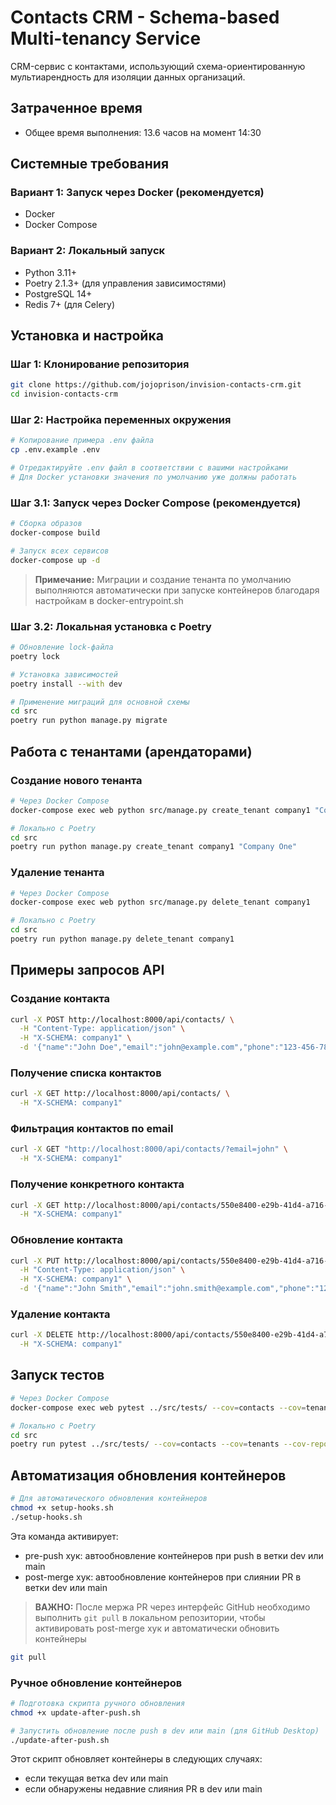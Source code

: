 # Contacts CRM - Schema-based Multi-tenancy Service

CRM-сервис с контактами, использующий схема-ориентированную мультиарендность для изоляции данных организаций.

## Затраченное время

- Общее время выполнения: 13.6 часов на момент 14:30

## Системные требования

### Вариант 1: Запуск через Docker (рекомендуется)
- Docker
- Docker Compose

### Вариант 2: Локальный запуск
- Python 3.11+
- Poetry 2.1.3+ (для управления зависимостями)
- PostgreSQL 14+
- Redis 7+ (для Celery)

## Установка и настройка

### Шаг 1: Клонирование репозитория

```bash
git clone https://github.com/jojoprison/invision-contacts-crm.git
cd invision-contacts-crm
```

### Шаг 2: Настройка переменных окружения

```bash
# Копирование примера .env файла
cp .env.example .env

# Отредактируйте .env файл в соответствии с вашими настройками
# Для Docker установки значения по умолчанию уже должны работать
```

### Шаг 3.1: Запуск через Docker Compose (рекомендуется)

```bash
# Сборка образов
docker-compose build

# Запуск всех сервисов
docker-compose up -d
```

> **Примечание:** Миграции и создание тенанта по умолчанию выполняются 
> автоматически при запуске контейнеров благодаря настройкам в docker-entrypoint.sh

### Шаг 3.2: Локальная установка с Poetry

```bash
# Обновление lock-файла
poetry lock

# Установка зависимостей
poetry install --with dev

# Применение миграций для основной схемы
cd src
poetry run python manage.py migrate
```

## Работа с тенантами (арендаторами)

### Создание нового тенанта

```bash
# Через Docker Compose
docker-compose exec web python src/manage.py create_tenant company1 "Company One"

# Локально с Poetry
cd src
poetry run python manage.py create_tenant company1 "Company One"
```

### Удаление тенанта

```bash
# Через Docker Compose
docker-compose exec web python src/manage.py delete_tenant company1

# Локально с Poetry
cd src
poetry run python manage.py delete_tenant company1
```

## Примеры запросов API

### Создание контакта

```bash
curl -X POST http://localhost:8000/api/contacts/ \
  -H "Content-Type: application/json" \
  -H "X-SCHEMA: company1" \
  -d '{"name":"John Doe","email":"john@example.com","phone":"123-456-7890"}'
```

### Получение списка контактов

```bash
curl -X GET http://localhost:8000/api/contacts/ \
  -H "X-SCHEMA: company1"
```

### Фильтрация контактов по email

```bash
curl -X GET "http://localhost:8000/api/contacts/?email=john" \
  -H "X-SCHEMA: company1"
```

### Получение конкретного контакта

```bash
curl -X GET http://localhost:8000/api/contacts/550e8400-e29b-41d4-a716-446655440000/ \
  -H "X-SCHEMA: company1"
```

### Обновление контакта

```bash
curl -X PUT http://localhost:8000/api/contacts/550e8400-e29b-41d4-a716-446655440000/ \
  -H "Content-Type: application/json" \
  -H "X-SCHEMA: company1" \
  -d '{"name":"John Smith","email":"john.smith@example.com","phone":"123-456-7890"}'
```

### Удаление контакта

```bash
curl -X DELETE http://localhost:8000/api/contacts/550e8400-e29b-41d4-a716-446655440000/ \
  -H "X-SCHEMA: company1"
```

## Запуск тестов

```bash
# Через Docker Compose
docker-compose exec web pytest ../src/tests/ --cov=contacts --cov=tenants --cov-report=term-missing

# Локально с Poetry
cd src
poetry run pytest ../src/tests/ --cov=contacts --cov=tenants --cov-report=term-missing
```

## Автоматизация обновления контейнеров

```bash
# Для автоматического обновления контейнеров
chmod +x setup-hooks.sh
./setup-hooks.sh
```

Эта команда активирует:
- pre-push хук: автообновление контейнеров при push в ветки dev или main
- post-merge хук: автообновление контейнеров при слиянии PR в ветки dev или main

> **ВАЖНО:** После мержа PR через интерфейс GitHub необходимо выполнить `git pull`
в локальном репозитории, чтобы активировать post-merge хук и автоматически обновить контейнеры

```bash
git pull
```

### Ручное обновление контейнеров

```bash
# Подготовка скрипта ручного обновления
chmod +x update-after-push.sh

# Запустить обновление после push в dev или main (для GitHub Desktop)
./update-after-push.sh
```

Этот скрипт обновляет контейнеры в следующих случаях:
- если текущая ветка dev или main
- если обнаружены недавние слияния PR в dev или main
